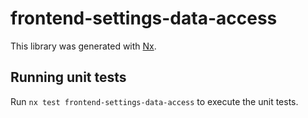 # frontend-settings-data-access

This library was generated with [Nx](https://nx.dev).

## Running unit tests

Run `nx test frontend-settings-data-access` to execute the unit tests.

